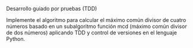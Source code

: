 Desarrollo guiado por pruebas (TDD)

Implemente el algoritmo para calcular el máximo común divisor de cuatro números basado en un subalgoritmo función mcd (máximo común divisor de dos números) aplicando TDD y control de versiones en el lenguaje Python.
